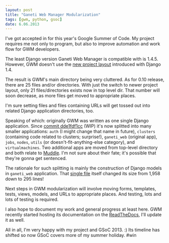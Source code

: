 ```yaml
---
layout: post
title: "Ganeti Web Manager Modularization"
tags: [gwm, python, gsoc]
date: 6.06.2013
---
```


I've got accepted in for this year's Google Summer of Code. My project
requires me not only to program, but also to improve automation and work
flow for GWM developers.

The least Django version Ganeti Web Manager is compatible with is 1.4.5.
However, GWM doesn't use the [new project
layout](https://docs.djangoproject.com/en/dev/releases/1.4/#updated-default-project-layout-and-manage-py)
introduced with Django 1.4.

The result is GWM's main directory being very cluttered. As for 0.10
release, there are 25 files and/or directories. With just the switch to
newer project layout, only 21 files/directories exists now in top level
dir. That number will soon decrease, as more files get moved to
appropriate places.

I'm sure setting files and files containing URLs will get tossed out
into related Django application directories, too.

Speaking of which: originally GWM was written as one single Django
application. Since [commit
dde1fdf1cc](https://github.com/pbanaszkiewicz/ganeti_webmgr/commit/dde1fdf1ccffc42fcb3fb5789d52b09df3fe78e8)
(WIP) it's now splitted into many smaller applications: `auth` (I might
change that name in future), `clusters` (containing code related to
clusters; surprise!), `ganeti_web` (original app), `jobs`, `nodes`,
`utils` (or doesn't-fit-anything-else category), and
`virtualmachines`. Two additional apps are moved from top-level
directory and both relate to
[Muddle](https://code.osuosl.org/projects/muddle). I'm not sure about
their fate; it's possible that they're gonna get sentenced.

The rationale for such splitting is mainly the construction of Django
models in `ganeti_web` application. That [single
file](https://github.com/osuosl/ganeti_webmgr/blob/release/0.10/ganeti_web/models.py)
itself changed its size from 1,958 down to 295 lines!

Next steps in GWM modularization will involve moving forms, templates,
tests, views, models, and URLs to appropriate places. And testing, lots
and lots of testing is required.

I also hope to document my work and general progress at least here. GWM
recently started hosting its documentation on the
[ReadTheDocs](https://gwm.readthedocs.org/en/latest/), I'll update it as
well.

All in all, I'm very happy with my project and GSoC 2013. :) Its
timeline has shifted so now GSoC covers more of my summer holiday. \#win
